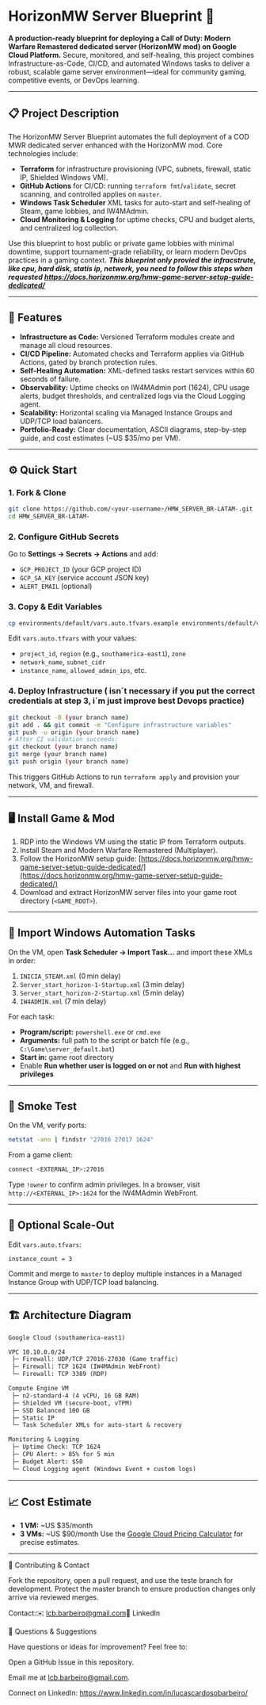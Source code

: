 # HorizonMW Server Blueprint 🚀

**A production-ready blueprint for deploying a Call of Duty: Modern Warfare Remastered dedicated server (HorizonMW mod) on Google Cloud Platform.** Secure, monitored, and self-healing, this project combines Infrastructure-as-Code, CI/CD, and automated Windows tasks to deliver a robust, scalable game server environment—ideal for community gaming, competitive events, or DevOps learning.

---

## 📋 Project Description

The HorizonMW Server Blueprint automates the full deployment of a COD MWR dedicated server enhanced with the HorizonMW mod. Core technologies include:

* **Terraform** for infrastructure provisioning (VPC, subnets, firewall, static IP, Shielded Windows VM).
* **GitHub Actions** for CI/CD: running `terraform fmt`/`validate`, secret scanning, and controlled applies on `master`.
* **Windows Task Scheduler** XML tasks for auto-start and self-healing of Steam, game lobbies, and IW4MAdmin.
* **Cloud Monitoring & Logging** for uptime checks, CPU and budget alerts, and centralized log collection.

Use this blueprint to host public or private game lobbies with minimal downtime, support tournament-grade reliability, or learn modern DevOps practices in a gaming context. ***This blueprint only provied the infracstrute, like cpu, hard disk, statis ip, network, you need to follow this steps when requested https://docs.horizonmw.org/hmw-game-server-setup-guide-dedicated/*** 

---

## 📌 Features

* **Infrastructure as Code:** Versioned Terraform modules create and manage all cloud resources.
* **CI/CD Pipeline:** Automated checks and Terraform applies via GitHub Actions, gated by branch protection rules.
* **Self-Healing Automation:** XML-defined tasks restart services within 60 seconds of failure.
* **Observability:** Uptime checks on IW4MAdmin port (1624), CPU usage alerts, budget thresholds, and centralized logs via the Cloud Logging agent.
* **Scalability:** Horizontal scaling via Managed Instance Groups and UDP/TCP load balancers.
* **Portfolio-Ready:** Clear documentation, ASCII diagrams, step-by-step guide, and cost estimates (\~US \$35/mo per VM).

---

## ⚙️ Quick Start

### 1. Fork & Clone

```bash
git clone https://github.com/<your-username>/HMW_SERVER_BR-LATAM-.git
cd HMW_SERVER_BR-LATAM-
```

### 2. Configure GitHub Secrets

Go to **Settings → Secrets → Actions** and add:

* `GCP_PROJECT_ID` (your GCP project ID)
* `GCP_SA_KEY` (service account JSON key)
* `ALERT_EMAIL` (optional)

### 3. Copy & Edit Variables

```bash
cp environments/default/vars.auto.tfvars.example environments/default/vars.auto.tfvars
```

Edit `vars.auto.tfvars` with your values:

* `project_id`, `region` (e.g., `southamerica-east1`), `zone`
* `network_name`, `subnet_cidr`
* `instance_name`, `allowed_admin_ips`, etc.

### 4. Deploy Infrastructure ( isn´t necessary if you put the correct credentials at step 3, i´m just improve best Devops practice)

```bash
git checkout -B (your branch name)
git add . && git commit -m "Configure infrastructure variables"
git push -u origin (your branch name)
# After CI validation succeeds:
git checkout (your branch name)
git merge (your branch name)
git push origin (your branch name)
```

This triggers GitHub Actions to run `terraform apply` and provision your network, VM, and firewall.

---

## 🖥️ Install Game & Mod

1. RDP into the Windows VM using the static IP from Terraform outputs.
2. Install Steam and Modern Warfare Remastered (Multiplayer).
3. Follow the HorizonMW setup guide: [https://docs.horizonmw.org/hmw-game-server-setup-guide-dedicated/](https://docs.horizonmw.org/hmw-game-server-setup-guide-dedicated/)
4. Download and extract HorizonMW server files into your game root directory (`<GAME_ROOT>`).

---

## 📑 Import Windows Automation Tasks

On the VM, open **Task Scheduler → Import Task…** and import these XMLs in order:

1. `INICIA_STEAM.xml` (0 min delay)
2. `Server_start_horizon-1-Startup.xml` (3 min delay)
3. `Server_start_horizon-2-Startup.xml` (5 min delay)
4. `IW4ADMIN.xml` (7 min delay)

For each task:

* **Program/script:** `powershell.exe` or `cmd.exe`
* **Arguments:** full path to the script or batch file (e.g., `C:\Game\server_default.bat`)
* **Start in:** game root directory
* Enable **Run whether user is logged on or not** and **Run with highest privileges**

---

## 🚦 Smoke Test

On the VM, verify ports:

```bash
netstat -ano | findstr "27016 27017 1624"
```

From a game client:

```bash
connect <EXTERNAL_IP>:27016
```

Type `!owner` to confirm admin privileges.
In a browser, visit `http://<EXTERNAL_IP>:1624` for the IW4MAdmin WebFront.

---

## 🔄 Optional Scale-Out

Edit `vars.auto.tfvars`:

```hcl
instance_count = 3
```

Commit and merge to `master` to deploy multiple instances in a Managed Instance Group with UDP/TCP load balancing.

---

## 🏗️ Architecture Diagram

```txt
Google Cloud (southamerica-east1)

VPC 10.10.0.0/24
 ├─ Firewall: UDP/TCP 27016-27030 (Game traffic)
 ├─ Firewall: TCP 1624 (IW4MAdmin WebFront)
 └─ Firewall: TCP 3389 (RDP)

Compute Engine VM
 ├─ n2-standard-4 (4 vCPU, 16 GB RAM)
 ├─ Shielded VM (secure-boot, vTPM)
 ├─ SSD Balanced 100 GB
 ├─ Static IP
 └─ Task Scheduler XMLs for auto-start & recovery

Monitoring & Logging
 ├─ Uptime Check: TCP 1624
 ├─ CPU Alert: > 85% for 5 min
 ├─ Budget Alert: $50
 └─ Cloud Logging agent (Windows Event + custom logs)
```

---

## 📈 Cost Estimate

* **1 VM:** \~US \$35/month
* **3 VMs:** \~US \$90/month
  Use the [Google Cloud Pricing Calculator](https://cloud.google.com/products/calculator) for precise estimates.

---

🤝 Contributing & Contact

Fork the repository, open a pull request, and use the teste branch for development. Protect the master branch to ensure production changes only arrive via reviewed merges.

Contact:✉️ lcb.barbeiro@gmail.com🔗 LinkedIn

🙋 Questions & Suggestions

Have questions or ideas for improvement? Feel free to:

Open a GitHub Issue in this repository.

Email me at lcb.barbeiro@gmail.com.

Connect on LinkedIn: https://www.linkedin.com/in/lucascardosobarbeiro/
